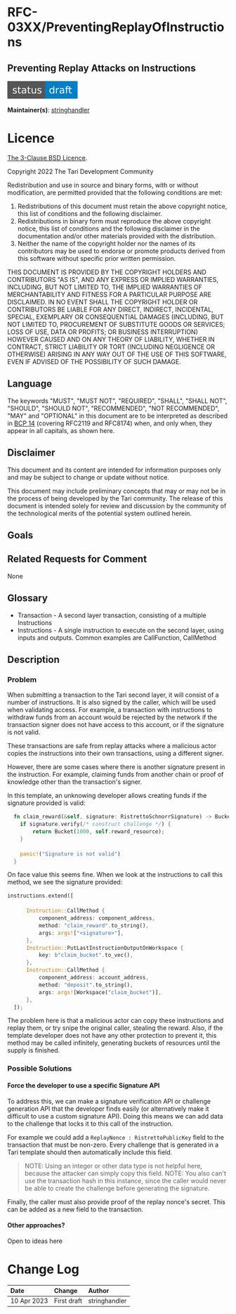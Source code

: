 # RFC-03XX/PreventingReplayOfInstructions

## Preventing Replay Attacks on Instructions

![status: draft](theme/images/status-draft.svg)

**Maintainer(s)**: [stringhandler](https://github.com/stringhandler)

# Licence

[The 3-Clause BSD Licence](https://opensource.org/licenses/BSD-3-Clause).

Copyright 2022 The Tari Development Community

Redistribution and use in source and binary forms, with or without modification, are permitted provided that the
following conditions are met:

1. Redistributions of this document must retain the above copyright notice, this list of conditions and the following
   disclaimer.
2. Redistributions in binary form must reproduce the above copyright notice, this list of conditions and the following
   disclaimer in the documentation and/or other materials provided with the distribution.
3. Neither the name of the copyright holder nor the names of its contributors may be used to endorse or promote products
   derived from this software without specific prior written permission.

THIS DOCUMENT IS PROVIDED BY THE COPYRIGHT HOLDERS AND CONTRIBUTORS "AS IS", AND ANY EXPRESS OR IMPLIED WARRANTIES,
INCLUDING, BUT NOT LIMITED TO, THE IMPLIED WARRANTIES OF MERCHANTABILITY AND FITNESS FOR A PARTICULAR PURPOSE ARE
DISCLAIMED. IN NO EVENT SHALL THE COPYRIGHT HOLDER OR CONTRIBUTORS BE LIABLE FOR ANY DIRECT, INDIRECT, INCIDENTAL,
SPECIAL, EXEMPLARY OR CONSEQUENTIAL DAMAGES (INCLUDING, BUT NOT LIMITED TO, PROCUREMENT OF SUBSTITUTE GOODS OR
SERVICES; LOSS OF USE, DATA OR PROFITS; OR BUSINESS INTERRUPTION) HOWEVER CAUSED AND ON ANY THEORY OF LIABILITY,
WHETHER IN CONTRACT, STRICT LIABILITY OR TORT (INCLUDING NEGLIGENCE OR OTHERWISE) ARISING IN ANY WAY OUT OF THE USE OF
THIS SOFTWARE, EVEN IF ADVISED OF THE POSSIBILITY OF SUCH DAMAGE.

## Language

The keywords "MUST", "MUST NOT", "REQUIRED", "SHALL", "SHALL NOT", "SHOULD", "SHOULD NOT", "RECOMMENDED",
"NOT RECOMMENDED", "MAY" and "OPTIONAL" in this document are to be interpreted as described in
[BCP 14](https://tools.ietf.org/html/bcp14) (covering RFC2119 and RFC8174) when, and only when, they appear in all capitals, as
shown here.

## Disclaimer

This document and its content are intended for information purposes only and may be subject to change or update
without notice.

This document may include preliminary concepts that may or may not be in the process of being developed by the Tari
community. The release of this document is intended solely for review and discussion by the community of the
technological merits of the potential system outlined herein.

## Goals


## Related Requests for Comment

None

## Glossary

* Transaction - A second layer transaction, consisting of a multiple Instructions
* Instructions - A single instruction to execute on the second layer, using inputs and outputs. Common examples are CallFunction, CallMethod

## Description

### Problem

When submitting a transaction to the Tari second layer, it will consist of a number of instructions. It is also signed by the caller, which will be 
used when validating access. For example, a transaction with instructions to withdraw funds from an account would be rejected by the network if the 
transaction signer does not have access to this account, or if the signature is not valid.

These transactions are safe from replay attacks where a malicious actor copies the instructions into their own transactions, using a different signer.

However, there are some cases where there is another signature present in the instruction. For example, claiming funds from another chain or proof of knowledge
other than the transaction's signer.

In this template, an unknowing developer allows creating funds if the signature provided is valid:

```rust 
  fn claim_reward(&self, signature: RistrettoSchnorrSignature) -> Bucket { 
    if signature.verify(/* construct challenge */) {
        return Bucket(1000, self.reward_resource);
    }
    
    panic!("Signature is not valid")
  }
  ```

  On face value this seems fine. When we look at the instructions to call this method, we see the signature provided:

  ```rust
  instructions.extend([
      
        Instruction::CallMethod {
            component_address: component_address,
            method: "claim_reward".to_string(),
            args: args!["<signature>"],
        },
        Instruction::PutLastInstructionOutputOnWorkspace {
            key: b"claim_bucket".to_vec(),
        },
        Instruction::CallMethod {
            component_address: account_address,
            method: "deposit".to_string(),
            args: args![Workspace("claim_bucket")],
        },
    ]);

 ```   

The problem here is that a malicious actor can copy these instructions and replay them, or try snipe the original caller, stealing the reward. Also, if the template 
developer does not have any other protection to prevent it, this method may be called infinitely, generating buckets of resources until the supply is finished.


### Possible Solutions

#### Force the developer to use a specific Signature API
To address this, we can make a signature verification API or challenge generation API that the developer finds easily (or alternatively make it difficult to use a custom signature API).
Doing this means we can add data to the challenge that locks it to this call of the instruction. 

For example we could add a `ReplayNonce : RistrettoPublicKey` field to the transaction that must be non-zero. Every challenge that is generated in a Tari template should then automatically 
include this field.

> NOTE: Using an integer or other data type is not helpful here, because the attacker can simply copy this field. 
> NOTE: You also can't use the transaction hash in this instance, since the caller would never be able to create the challenge before generating the signature.

Finally, the caller must also provide proof of the replay nonce's secret. This can be added as a new field to the transaction.

#### Other approaches?
Open to ideas here



# Change Log

| Date        | Change        | Author |
|:------------|:--------------|:-------|
| 10 Apr 2023  | First draft   | stringhandler  |


